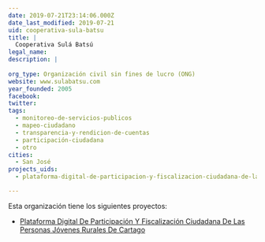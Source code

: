 ```yaml
---
date: 2019-07-21T23:14:06.000Z
date_last_modified: 2019-07-21
uid: cooperativa-sula-batsu
title: |
  Cooperativa Sulá Batsú
legal_name: 
description: |
  
org_type: Organización civil sin fines de lucro (ONG)
website: www.sulabatsu.com
year_founded: 2005
facebook: 
twitter: 
tags:
  - monitoreo-de-servicios-publicos
  - mapeo-ciudadano
  - transparencia-y-rendicion-de-cuentas
  - participación-ciudadana
  - otro
cities: 
  - San José
projects_uids:
  - plataforma-digital-de-participacion-y-fiscalizacion-ciudadana-de-las-personas-jovenes-rurales-de-cartago

---
```


Esta organización tiene los siguientes proyectos:

- [Plataforma Digital De Participación Y Fiscalización Ciudadana De Las Personas Jóvenes Rurales De Cartago](/proyectos/plataforma-digital-de-participacion-y-fiscalizacion-ciudadana-de-las-personas-jovenes-rurales-de-cartago)
